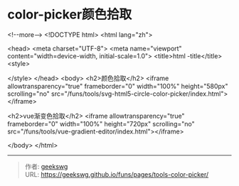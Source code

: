 # color-picker颜色拾取

&lt;!--more--&gt;
&lt;!DOCTYPE html&gt;
&lt;html lang=&#34;zh&#34;&gt;

&lt;head&gt;
  &lt;meta charset=&#34;UTF-8&#34;&gt;
  &lt;meta name=&#34;viewport&#34; content=&#34;width=device-width, initial-scale=1.0&#34;&gt;
  &lt;title&gt;html -title&lt;/title&gt;
  &lt;style&gt;
    
  &lt;/style&gt;
&lt;/head&gt;
&lt;body&gt;
  &lt;h2&gt;颜色拾取&lt;/h2&gt;
  &lt;iframe allowtransparency=&#34;true&#34; frameborder=&#34;0&#34; width=&#34;100%&#34; height=&#34;580px&#34; scrolling=&#34;no&#34; src=&#34;/funs/tools/svg-html5-circle-color-picker/index.html&#34;&gt;&lt;/iframe&gt;

  &lt;h2&gt;vue渐变色拾取&lt;/h2&gt;
  &lt;iframe allowtransparency=&#34;true&#34; frameborder=&#34;0&#34; width=&#34;100%&#34; height=&#34;720px&#34; scrolling=&#34;no&#34; src=&#34;/funs/tools/vue-gradient-editor/index.html&#34;&gt;&lt;/iframe&gt;

&lt;/body&gt;
&lt;/html&gt;

---

> 作者: [geekswg](https://github.com/geekswg)  
> URL: https://geekswg.github.io/funs/pages/tools-color-picker/  

